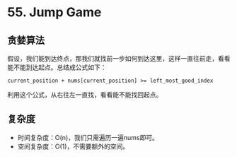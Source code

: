 # 55. Jump Game
## 贪婪算法
假设，我们能到达终点，那我们就找前一步如何到达这里，这样一直往前走，看看能不能到达起点。总结成公式如下：
```
current_position + nums[current_position] >= left_most_good_index
```
利用这个公式，从右往左一直找，看看能不能找回起点。

## 复杂度
- 时间复杂度：O(n)，我们只需遍历一遍nums即可。
- 空间复杂度：O(1)，不需要额外的空间。

